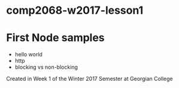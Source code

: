 # comp2068-w2017-lesson1
<h1>First Node samples</h1>
<ul>
<li>hello world
<li>http
<li>blocking vs non-blocking
</ul>
Created in Week 1 of the Winter 2017 Semester at Georgian College

